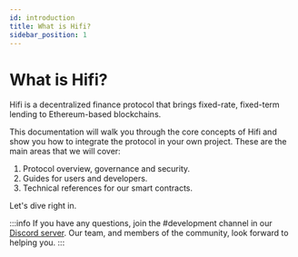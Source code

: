 ```yaml
---
id: introduction
title: What is Hifi?
sidebar_position: 1
---
```


# What is Hifi?

Hifi is a decentralized finance protocol that brings fixed-rate, fixed-term lending to Ethereum-based blockchains.

This documentation will walk you through the core concepts of Hifi and show you how to integrate the protocol in your
own project. These are the main areas that we will cover:

1. Protocol overview, governance and security.
2. Guides for users and developers.
3. Technical references for our smart contracts.

Let's dive right in.

:::info
If you have any questions, join the #development channel in our [Discord server](https://discord.com/invite/mhtSRz6).
Our team, and members of the community, look forward to helping you.‌
:::
